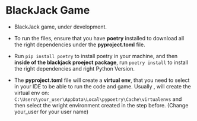 # BlackJack Game

- BlackJack game, under development.

- To run the files, ensure that you have **poetry** installed to download all the right dependencies under the **pyproject.toml** file. 

- Run ```pip install poetry``` to install poetry in your machine, and then **inside of the blackjack proeject package**, run ```poetry install``` to install the right dependencies and right Python Version.

- The **pyproject.toml** file will create a **virtual env**, that you need to select in your IDE to be able to run the code and game. Usually , will create the virtual env on:
``` C:\Users\your_user\AppData\Local\pypoetry\Cache\virtualenvs``` and then select the wright environment created in the step before. (Change your_user for your user name)